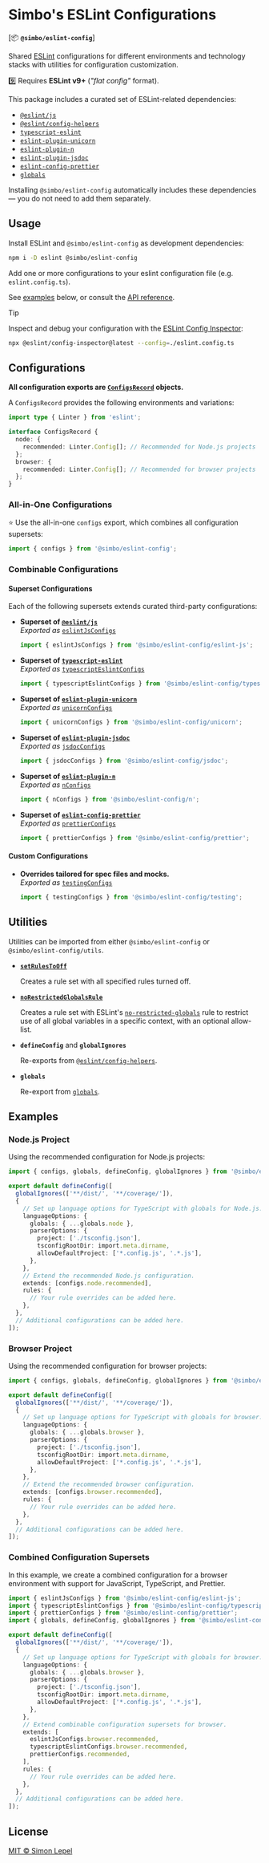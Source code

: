 # Simbo's ESLint Configurations

[📦 **`@simbo/eslint-config`**]

Shared [ESLint] configurations for different environments and technology stacks
with utilities for configuration customization.

9️⃣ Requires **ESLint v9+** (_"flat config"_ format).

This package includes a curated set of ESLint-related dependencies:

- [`@eslint/js`]
- [`@eslint/config-helpers`]
- [`typescript-eslint`]
- [`eslint-plugin-unicorn`]
- [`eslint-plugin-n`]
- [`eslint-plugin-jsdoc`]
- [`eslint-config-prettier`]
- [`globals`]

Installing `@simbo/eslint-config` automatically includes these dependencies —
you do not need to add them separately.

## Usage

Install ESLint and `@simbo/eslint-config` as development dependencies:

```bash
npm i -D eslint @simbo/eslint-config
```

Add one or more configurations to your eslint configuration file (e.g.
`eslint.config.ts`).

See [examples](#examples) below, or consult the [API reference].

> [!TIP]  
> Inspect and debug your configuration with the [ESLint Config
> Inspector][`@eslint/config-inspector`]:
>
> ```bash
> npx @eslint/config-inspector@latest --config=./eslint.config.ts
> ```

## Configurations

**All configuration exports are [`ConfigsRecord`] objects.**

A `ConfigsRecord` provides the following environments and variations:

```ts
import type { Linter } from 'eslint';

interface ConfigsRecord {
  node: {
    recommended: Linter.Config[]; // Recommended for Node.js projects
  };
  browser: {
    recommended: Linter.Config[]; // Recommended for browser projects
  };
}
```

### All-in-One Configurations

⭐️ Use the all-in-one `configs` export, which combines all configuration
supersets:

```ts
import { configs } from '@simbo/eslint-config';
```

### Combinable Configurations

#### Superset Configurations

Each of the following supersets extends curated third-party configurations:

- **Superset of [`@eslint/js`]**  
  _Exported as_ [`eslintJsConfigs`]

  ```ts
  import { eslintJsConfigs } from '@simbo/eslint-config/eslint-js';
  ```

- **Superset of [`typescript-eslint`]**  
  _Exported as_ [`typescriptEslintConfigs`]

  ```ts
  import { typescriptEslintConfigs } from '@simbo/eslint-config/typescript-eslint';
  ```

- **Superset of [`eslint-plugin-unicorn`]**  
  _Exported as_ [`unicornConfigs`]

  ```ts
  import { unicornConfigs } from '@simbo/eslint-config/unicorn';
  ```

- **Superset of [`eslint-plugin-jsdoc`]**  
  _Exported as_ [`jsdocConfigs`]

  ```ts
  import { jsdocConfigs } from '@simbo/eslint-config/jsdoc';
  ```

- **Superset of [`eslint-plugin-n`]**  
  _Exported as_ [`nConfigs`]

  ```ts
  import { nConfigs } from '@simbo/eslint-config/n';
  ```

- **Superset of [`eslint-config-prettier`]**  
  _Exported as_ [`prettierConfigs`]

  ```ts
  import { prettierConfigs } from '@simbo/eslint-config/prettier';
  ```

#### Custom Configurations

- **Overrides tailored for spec files and mocks.**  
  _Exported as_ [`testingConfigs`]

  ```ts
  import { testingConfigs } from '@simbo/eslint-config/testing';
  ```

## Utilities

Utilities can be imported from either `@simbo/eslint-config` or
`@simbo/eslint-config/utils`.

- [**`setRulesToOff`**][`setRulesToOff`]

  Creates a rule set with all specified rules turned off.

- [**`noRestrictedGlobalsRule`**][`noRestrictedGlobalsRule`]

  Creates a rule set with ESLint's [`no-restricted-globals`] rule to restrict
  use of all global variables in a specific context, with an optional
  allow-list.

- **`defineConfig`** and **`globalIgnores`**

  Re-exports from [`@eslint/config-helpers`].

- **`globals`**

  Re-export from [`globals`].

## Examples

### Node.js Project

Using the recommended configuration for Node.js projects:

<!-- prettier-ignore -->
```ts
import { configs, globals, defineConfig, globalIgnores } from '@simbo/eslint-config';

export default defineConfig([
  globalIgnores(['**/dist/', '**/coverage/']),
  {
    // Set up language options for TypeScript with globals for Node.js.
    languageOptions: {
      globals: { ...globals.node },
      parserOptions: {
        project: ['./tsconfig.json'],
        tsconfigRootDir: import.meta.dirname,
        allowDefaultProject: ['*.config.js', '.*.js'],
      },
    },
    // Extend the recommended Node.js configuration.
    extends: [configs.node.recommended],
    rules: {
      // Your rule overrides can be added here.
    },
  },
  // Additional configurations can be added here.
]);
```

### Browser Project

Using the recommended configuration for browser projects:

<!-- prettier-ignore -->
```ts
import { configs, globals, defineConfig, globalIgnores } from '@simbo/eslint-config';

export default defineConfig([
  globalIgnores(['**/dist/', '**/coverage/']),
  {
    // Set up language options for TypeScript with globals for browser.
    languageOptions: {
      globals: { ...globals.browser },
      parserOptions: {
        project: ['./tsconfig.json'],
        tsconfigRootDir: import.meta.dirname,
        allowDefaultProject: ['*.config.js', '.*.js'],
      },
    },
    // Extend the recommended browser configuration.
    extends: [configs.browser.recommended],
    rules: {
      // Your rule overrides can be added here.
    },
  },
  // Additional configurations can be added here.
]);
```

### Combined Configuration Supersets

In this example, we create a combined configuration for a browser environment
with support for JavaScript, TypeScript, and Prettier.

<!-- prettier-ignore -->
```ts
import { eslintJsConfigs } from '@simbo/eslint-config/eslint-js';
import { typescriptEslintConfigs } from '@simbo/eslint-config/typescript-eslint';
import { prettierConfigs } from '@simbo/eslint-config/prettier';
import { globals, defineConfig, globalIgnores } from '@simbo/eslint-config/utils';

export default defineConfig([
  globalIgnores(['**/dist/', '**/coverage/']),
  {
    // Set up language options for TypeScript with globals for browser.
    languageOptions: {
      globals: { ...globals.browser },
      parserOptions: {
        project: ['./tsconfig.json'],
        tsconfigRootDir: import.meta.dirname,
        allowDefaultProject: ['*.config.js', '.*.js'],
      },
    },
    // Extend combinable configuration supersets for browser.
    extends: [
      eslintJsConfigs.browser.recommended,
      typescriptEslintConfigs.browser.recommended,
      prettierConfigs.recommended,
    ],
    rules: {
      // Your rule overrides can be added here.
    },
  },
  // Additional configurations can be added here.
]);
```

## License

[MIT © Simon Lepel](http://simbo.mit-license.org/)

[ESLint]: https://eslint.org/
[`no-restricted-globals`]: https://eslint.org/docs/rules/no-restricted-globals
[`@simbo/eslint-config`]: https://npmjs.com/package/@simbo/eslint-config
[`@eslint/js`]: https://npmjs.com/package/@eslint/js
[`@eslint/config-helpers`]: https://npmjs.com/package/@eslint/config-helpers
[`@eslint/config-inspector`]: https://npmjs.com/package/@eslint/config-inspector
[`typescript-eslint`]: https://npmjs.com/package/typescript-eslint
[`eslint-plugin-unicorn`]: https://npmjs.com/package/eslint-plugin-unicorn
[`eslint-plugin-n`]: https://npmjs.com/package/eslint-plugin-n
[`eslint-plugin-jsdoc`]: https://npmjs.com/package/eslint-plugin-jsdoc
[`eslint-config-prettier`]: https://npmjs.com/package/eslint-config-prettier
[`globals`]: https://npmjs.com/package/globals
[API reference]:
  https://simbo.codes/simbos-configs/modules/_simbo_eslint-config/
[`ConfigsRecord`]:
  https://simbo.codes/simbos-configs/interfaces/_simbo_eslint-config..ConfigsRecord/
[`eslintJsConfigs`]:
  https://simbo.codes/simbos-configs/variables/_simbo_eslint-config.eslint-js.eslintJsConfigs/
[`typescriptEslintConfigs`]:
  https://simbo.codes/simbos-configs/variables/_simbo_eslint-config.typescript-eslint.typescriptEslintConfigs/
[`unicornConfigs`]:
  https://simbo.codes/simbos-configs/variables/_simbo_eslint-config.unicorn.unicornConfigs/
[`jsdocConfigs`]:
  https://simbo.codes/simbos-configs/variables/_simbo_eslint-config.jsdoc.jsdocConfigs/
[`nConfigs`]:
  https://simbo.codes/simbos-configs/variables/_simbo_eslint-config.n.nConfigs/
[`prettierConfigs`]:
  https://simbo.codes/simbos-configs/variables/_simbo_eslint-config.prettier.prettierConfigs/
[`testingConfigs`]:
  https://simbo.codes/simbos-configs/variables/_simbo_eslint-config.testing.testingConfigs/
[`noRestrictedGlobalsRule`]:
  https://simbo.codes/simbos-configs/functions/_simbo_eslint-config..noRestrictedGlobalsRule/
[`setRulesToOff`]:
  https://simbo.codes/simbos-configs/functions/_simbo_eslint-config..setRulesToOff/
